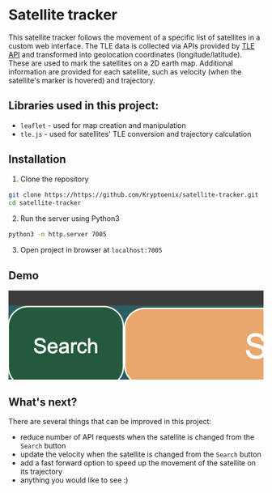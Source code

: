 # Satellite tracker

This satellite tracker follows the movement of a specific list of satellites in a custom web interface. The TLE data is collected via APIs provided by [TLE API](https://tle.ivanstanojevic.me/) and transformed into geolocation coordinates (longitude/latitude). These are used to mark the satellites on a 2D earth map. Additional information are provided for each satellite, such as velocity (when the satellite's marker is hovered) and trajectory.

## Libraries used in this project:

- `leaflet`       - used for map creation and manipulation
- `tle.js`        - used for satellites' TLE conversion and trajectory calculation

## Installation

1. Clone the repository
```bash
git clone https://https://github.com/Kryptoenix/satellite-tracker.git
cd satellite-tracker
```
2. Run the server using Python3
```bash
python3 -m http.server 7005
```
3. Open project in browser at `localhost:7005`

## Demo 

![](./demo.png)

## What's next?

There are several things that can be improved in this project:
- reduce number of API requests when the satellite is changed from the `Search` button
- update the velocity when the satellite is changed from the `Search` button
- add a fast forward option to speed up the movement of the satellite on its trajectory
- anything you would like to see :) 

